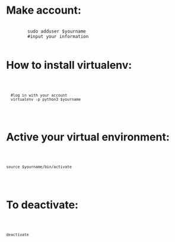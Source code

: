 
  # Make account:

  <code>
        sudo adduser $yourname
        #input your information
  </code>

  # How to install virtualenv:

  <code>
  
      #log in with your account
      virtualenv -p python3 $yourname 
      
  </code>

  # Active your virtual environment:
  
  <code>
  
    source $yourname/bin/activate
    
  </code>

  # To deactivate:
  
  <code>
  
    deactivate
    
  </code>
